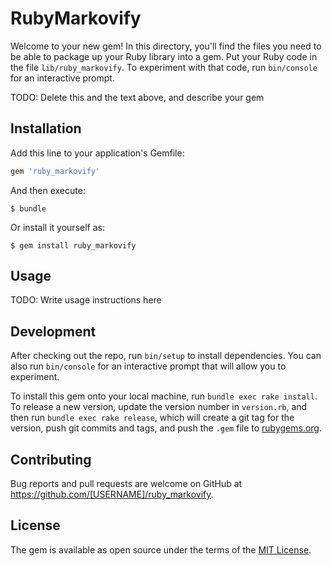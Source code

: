 # RubyMarkovify

Welcome to your new gem! In this directory, you'll find the files you need to be able to package up your Ruby library into a gem. Put your Ruby code in the file `lib/ruby_markovify`. To experiment with that code, run `bin/console` for an interactive prompt.

TODO: Delete this and the text above, and describe your gem

## Installation

Add this line to your application's Gemfile:

```ruby
gem 'ruby_markovify'
```

And then execute:

    $ bundle

Or install it yourself as:

    $ gem install ruby_markovify

## Usage

TODO: Write usage instructions here

## Development

After checking out the repo, run `bin/setup` to install dependencies. You can also run `bin/console` for an interactive prompt that will allow you to experiment.

To install this gem onto your local machine, run `bundle exec rake install`. To release a new version, update the version number in `version.rb`, and then run `bundle exec rake release`, which will create a git tag for the version, push git commits and tags, and push the `.gem` file to [rubygems.org](https://rubygems.org).

## Contributing

Bug reports and pull requests are welcome on GitHub at https://github.com/[USERNAME]/ruby_markovify.


## License

The gem is available as open source under the terms of the [MIT License](http://opensource.org/licenses/MIT).

